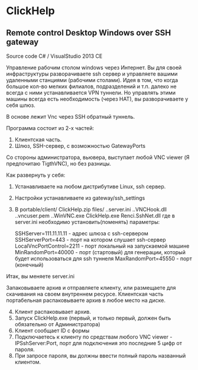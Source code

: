 # ClickHelp
## Remote control Desktop Windows over SSH gateway
 Source code C# / VisualStudio 2013 CE



Управление рабочим столом windows через Интернет.
Вы для своей инфраструктуры разворачиваете ssh сервер и управляете вашими удаленными станциями (рабочими столами).
Идея в том, что когда большое кол-во мелких филиалов, подразделений и т.п. далеко не всегда с ними устанавливается VPN туннели. 
Но управлять этими машины всегда есть необходимость (через НАТ), вы разворачиваете у себя шлюз.

В основе лежит Vnc через SSH обратный туннель.

Программа состоит из 2-х частей:

1. Клиентская часть. 
2. Шлюз, SSH-сервер, с возможностью GatewayPorts

Со стороны администратора, вьювера, выступает любой VNC viewer (Я предпочитаю TigthVNC), но без разницы.

Как развернуть у себя:

1. Устанавливаете на любом дистрибутиве Linux, ssh сервер.
2. Настройки устанавливаете из gateway/ssh_settings
3. В portable/client/ 
	ClickHelp.zip
		files/
			..server.ini
			..VNCHook.dll
			..vncuser.pem
			..WinVNC.exe
		ClickHelp.exe
		Renci.SshNet.dll
где в server.ini необходимо установить(поменять) параметры:

	SSHServer=111.11.11.11  - адрес шлюза с ssh-сервером
	SSHServerPort=443 - порт на котором слушает ssh-сервер
	LocalVncPortControl=2211 - порт локальный на запускаемой машине
	MinRandomPort=40000 - порт (стартовый) для генерации, который будет использоваться для ssh туннеля
	MaxRandomPort=45550 - порт (конечный)

Итак, вы меняете server.ini

Запаковываете архив и отправляете клиенту, или размещаете для скачивания на своем внутреннем ресурсе.
Клиентская часть портабельная распаковываете архив в любое место на диске.

4. Клиент распаковывает архив.
5. Запуск ClickHelp.exe (первый, и только первый, должен быть обязательно от Администратора)
6. Клиент сообщает ID с формы
7. Подключаетесь к клиенту по средствам любого VNC viewer - IPSshServer:Port, порт для подключения это последние 5 цифр от пароля.
8. При запросе пароля, вы должны ввести полный пароль названный клиентом.


